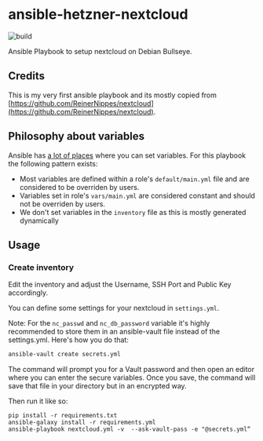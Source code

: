 # ansible-hetzner-nextcloud

![build](https://img.shields.io/gitlab/pipeline-status/technat/ansible-nextcloud?branch=develop&gitlab_url=https%3A%2F%2Fcode.immerda.ch)

Ansible Playbook to setup nextcloud on Debian Bullseye.

## Credits

This is my very first ansible playbook and its mostly copied from [https://github.com/ReinerNippes/nextcloud](https://github.com/ReinerNippes/nextcloud).  

## Philosophy about variables

Ansible has [a lot of places](https://docs.ansible.com/ansible/latest/user_guide/playbooks_variables.html) where you can set variables. For this playbook the following pattern exists:

- Most variables are defined within a role's `default/main.yml` file and are considered to be overriden by users.
- Variables set in role's `vars/main.yml` are considered constant and should not be overriden by users.
- We don't set variables in the `inventory` file as this is mostly generated dynamically

## Usage

### Create inventory

Edit the inventory and adjust the Username, SSH Port and Public Key accordingly.

You can define some settings for your nextcloud in `settings.yml`.

Note: For the `nc_passwd` and `nc_db_password` variable it's highly recommended to store them in an ansible-vault file instead of the settings.yml. Here's how you do that:

```bash
ansible-vault create secrets.yml
```

The command will prompt you for a Vault password and then open an editor where you can enter the secure variables. Once you save, the command will save that file in your directory but in an encrypted way.

Then run it like so:

```console
pip install -r requirements.txt
ansible-galaxy install -r requirements.yml
ansible-playbook nextcloud.yml -v  --ask-vault-pass -e "@secrets.yml“
```
